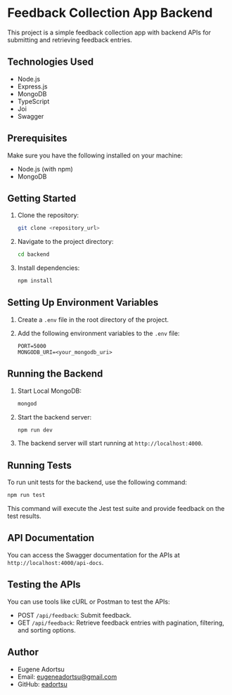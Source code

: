 # Feedback Collection App Backend

This project is a simple feedback collection app with backend APIs for submitting and retrieving feedback entries.

## Technologies Used

- Node.js
- Express.js
- MongoDB
- TypeScript
- Joi
- Swagger

## Prerequisites

Make sure you have the following installed on your machine:

- Node.js (with npm)
- MongoDB

## Getting Started

1. Clone the repository:

   ```bash
   git clone <repository_url>
   ```

2. Navigate to the project directory:

   ```bash
   cd backend
   ```

3. Install dependencies:

   ```bash
   npm install
   ```

## Setting Up Environment Variables

1. Create a `.env` file in the root directory of the project.
2. Add the following environment variables to the `.env` file:

   ```plaintext
   PORT=5000
   MONGODB_URI=<your_mongodb_uri>
   ```

## Running the Backend

1. Start Local MongoDB:

   ```bash
   mongod
   ```

2. Start the backend server:

   ```bash
   npm run dev
   ```

3. The backend server will start running at `http://localhost:4000`.

## Running Tests

To run unit tests for the backend, use the following command:

```bash
npm run test
```

This command will execute the Jest test suite and provide feedback on the test results.

## API Documentation

You can access the Swagger documentation for the APIs at `http://localhost:4000/api-docs`.



## Testing the APIs

You can use tools like cURL or Postman to test the APIs:

- POST `/api/feedback`: Submit feedback.
- GET `/api/feedback`: Retrieve feedback entries with pagination, filtering, and sorting options.

## Author

- Eugene Adortsu
- Email: eugeneadortsu@gmail.com
- GitHub: [eadortsu](https://github.com/eadortsu)
